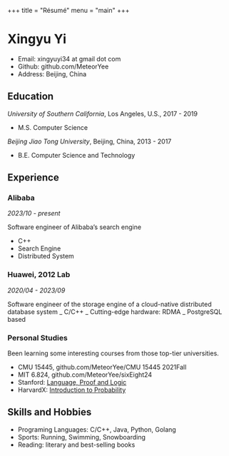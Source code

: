 +++
title = "Résumé"
menu = "main"
+++

# Xingyu Yi
- Email: xingyuyi34 at gmail dot com
- Github: github.com/MeteorYee
- Address: Beijing, China

## Education
_University of Southern California_, Los Angeles, U.S., 2017 - 2019
- M.S. Computer Science

_Beijing Jiao Tong University_, Beijing, China, 2013 - 2017
- B.E. Computer Science and Technology

## Experience
### Alibaba
_2023/10 - present_

Software engineer of Alibaba’s search engine
- C++
- Search Engine
- Distributed System

### Huawei, 2012 Lab
_2020/04 - 2023/09_

Software engineer of the storage engine of a cloud-native distributed database system
_ C/C++
_ Cutting-edge hardware: RDMA
_ PostgreSQL based

### Personal Studies
Been learning some interesting courses from those top-tier universities.
- CMU 15445, github.com/MeteorYee/CMU 15445 2021Fall
- MIT 6.824, github.com/MeteorYee/sixEight24
- Stanford: [Language, Proof and Logic](https://www.edx.org/learn/logic/stanford-university-language-proof-and-logic)
- HarvardX: [Introduction to Probability](https://www.edx.org/learn/probability/harvard-university-introduction-to-probability)

## Skills and Hobbies
- Programing Languages: C/C++, Java, Python, Golang
- Sports: Running, Swimming, Snowboarding
- Reading: literary and best-selling books
